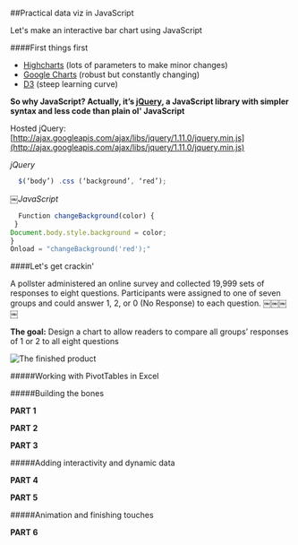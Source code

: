 ##Practical data viz in JavaScript

Let's make an interactive bar chart using JavaScript

####First things first

* [Highcharts](http://www.highcharts.com/) (lots of parameters to make minor changes) 
* [Google Charts](https://developers.google.com/chart/) (robust but constantly changing)
* [D3](https://d3js.org/) (steep learning curve)

**So why JavaScript? Actually, it’s [jQuery](https://jquery.com/), a JavaScript library with simpler syntax and less code than plain ol' JavaScript**

Hosted jQuery: [http://ajax.googleapis.com/ajax/libs/jquery/1.11.0/jquery.min.js](http://ajax.googleapis.com/ajax/libs/jquery/1.11.0/jquery.min.js)

_jQuery_
```javascript
￼￼$(‘body’) .css (‘background’, ‘red’); 
```

_￼JavaScript_
```javascript
￼￼Function changeBackground(color) {
￼}
Document.body.style.background = color;
}
Onload = "changeBackground('red');"
```

####Let's get crackin'

A pollster administered an online survey and collected 19,999 sets of responses
to eight questions. Participants were assigned to one of seven groups and could
answer 1, 2, or 0 (No Response) to each question.
￼￼￼￼

**The goal:** 
Design a chart to allow readers to compare all groups’ responses of 1 or 2 to all eight questions

![The finished product](https://github.com/write-this-way/practical-js-data-viz/js-bar-chart.png)

#####Working with PivotTables in Excel

#####Building the bones

**PART 1**

**PART 2**

**PART 3**

#####Adding interactivity and dynamic data

**PART 4**

**PART 5**

#####Animation and finishing touches

**PART 6**

